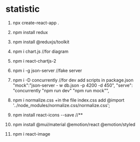 # statistic

1. npx create-react-app .
2. npm install redux
3. npm install @reduxjs/toolkit

4. npm i chart.js //for diagram
5. npm i react-chartjs-2
6. npm i -g json-server //fake server
7. npm i -D concurrently //for dev
   add scripts in package.json
   "mock":"json-server - w db.json -p 4200 -d 450",
   "serve": "concurrently \"npm run dev\" \"npm run mock\"",
8. npm i normalize.css
   +in the file index.css add
   @import '../node_modules/normalize.css/normalize.css';

9. npm install react-icons --save
   //\*\*
10. npm install @mui/material @emotion/react @emotion/styled

11. npm i react-image
